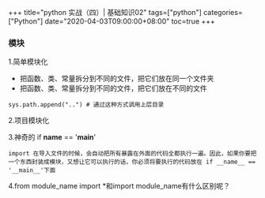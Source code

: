+++
title="python 实战（四）| 基础知识02"
tags=["python"]
categories=["Python"]
date="2020-04-03T09:00:00+08:00"
toc=true
+++

### 模块
1.简单模块化
- 把函数、类、常量拆分到不同的文件，把它们放在同一个文件夹
- 把函数、类、常量拆分到不同的文件，把它们放在不同的文件
```
sys.path.append("..") # 通过这种方式调用上层目录
```

2.项目模块化  


3.神奇的 if __name__ == '__main__'  
    
    import 在导入文件的时候，会自动把所有暴露在外面的代码全都执行一遍。因此，如果你要把一个东西封装成模块，又想让它可以执行的话，你必须将要执行的代码放在 if __name__ == '__main__'下面  

4.from module_name import *和import   module_name有什么区别呢？